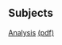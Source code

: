 <!-- Links -->
## Subjects
[Analysis](Subjects/Analysis/Analysis.html)
[(pdf)](https://github.com/ishanina/PublicWritings/blob/master/Subjects/Analysis.pdf)

<!-- End Links -->
